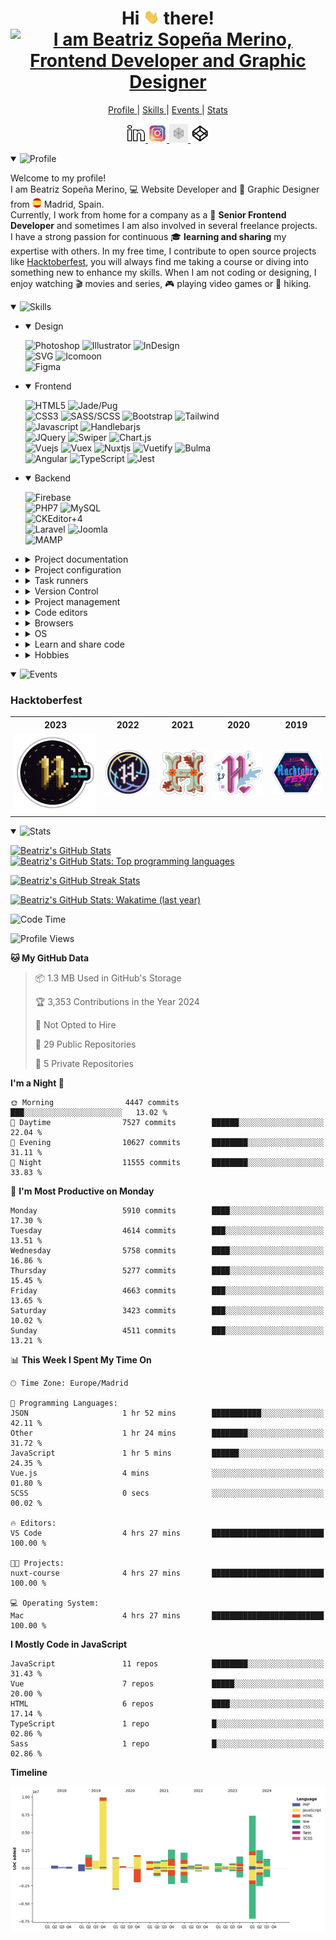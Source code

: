 <div align="center">
	<h1>
		<span>
			Hi <img src="./README/images/icons/hello-giphy.webp" width="25"> there!
		</span>
		<br>
		<span>
			<a href="https://git.io/typing-svg">
				<img src="https://readme-typing-svg.demolab.com?font=Fira+Code&pause=1000&color=00ADBB&center=true&vCenter=true&random=false&width=380&height=30&lines=Welcome+to+my+GitHub+profile+🏠;👩🏻‍💻+I'm+Beatriz+Sopeña+Merino;🖥️+Frontend+Developer;🎨+Graphic+Designer;Thank+you+🎊+for+visiting+me" alt="I am Beatriz Sopeña Merino, Frontend Developer and Graphic Designer" />
			</a>
		</span>
	</h1>
</div>

<nav>
	<p align="center">
		<a href="#profile">
			Profile
		</a>
		|
		<a href="#skills">
			Skills
		</a>
		|
		<a href="#events">
			Events
		</a>
		|
		<a href="#stats">
			Stats
		</a>
	</p>
	<p align="center">
    	<a href="https://www.linkedin.com/in/beatrizsmerino/">
    		<img src="./README/images/icons/linkedin.gif" alt="Beatriz`s Linkedin" width="30"/>
    	</a>
		<a href="https://www.instagram.com/beatrizsmerino/">
    		<img src="./README/images/icons/instagram.gif" alt="Beatriz`s Instagram" width="30"/>
    	</a>
		<a href="https://codesandbox.io/u/beatrizsmerino">
    		<img src="./README/images/icons/codesandbox-white.gif" alt="Beatriz`s CodeSandbox" width="30"/>
    	</a>
		<a href="https://codepen.io/beatrizsmerino/">
    		<img src="./README/images/icons/codepen-white.gif" alt="Beatriz`s Codepen" width="30"/>
    	</a>
    </p>
</nav>

<details id="profile" open="true">
	<summary>
		<img src="https://readme-typing-svg.demolab.com?font=Fira+Code&size=22&weight=600&pause=1000&color=00ADBB&vCenter=true&repeat=false&random=false&width=250&height=26&lines=👩‍💻_Profile" alt="Profile" />
	</summary>
	<div>
		<div>
			<p>
				Welcome to my profile!
				<br>
				I am Beatriz Sopeña Merino, 💻 Website Developer and 🎨 Graphic Designer from <img src="./README/images/icons/flag-es.svg" alt="Spain" width="15"> Madrid, Spain.
				<br>
				Currently, I work from home for a company as a 💼 <strong>Senior Frontend Developer</strong> and sometimes I am also involved in several freelance projects.
				<br>
				I have a strong passion for continuous 🎓 <strong>learning and sharing</strong> my expertise with others. In my free time, I contribute to open source projects like <a href="https://hacktoberfest.digitalocean.com/">Hacktoberfest</a>, you will always find me taking a course or diving into something new to enhance my skills. When I am not coding or designing, I enjoy watching 🎬 movies and series, 🎮 playing video games or 🥾 hiking.
			</p>
		</div>
	</div>
</details>

<details id="skills" open="true">
	<summary>
		<img src="https://readme-typing-svg.demolab.com?font=Fira+Code&size=22&weight=600&pause=1000&color=00ADBB&vCenter=true&repeat=false&random=false&width=250&height=26&lines=💼_Skills" alt="Skills" />
	</summary>
	<div>
		<ul>
			<li>
				<details id="design" open="true">
					<summary>
						Design
					</summary>
					<p>
						<img src="https://img.shields.io/badge/-Photoshop-31A8FF?style=for-the-badge&logo=Adobe-Photoshop&logoColor=FFFFFF" alt="Photoshop" />
						<img src="https://img.shields.io/badge/-Illustrator-FF9A00?style=for-the-badge&logo=Adobe-Illustrator&logoColor=FFFFFF" alt="Illustrator" />
						<img src="https://img.shields.io/badge/-InDesign-EE3D8F?style=for-the-badge&logo=Adobe-InDesign&logoColor=FFFFFF" alt="InDesign" />
						<br>
						<img src="https://img.shields.io/badge/-SVG-F6AB3A?style=for-the-badge&logo=svg&logoColor=000000" alt="SVG" />
						<img src="https://img.shields.io/badge/-Icomoon-825794?&style=for-the-badge&logo=Icomoon&logoColor=FFFFFF" alt="Icomoon" />
						<br>
						<img src="https://img.shields.io/badge/-Figma-F24E1D?&style=for-the-badge&logo=Figma&logoColor=FFFFFF" alt="Figma" />
					</p>
				</details>
			</li>
			<li>
				<details id="frontend" open="true">
					<summary>
						Frontend
					</summary>
					<p>
						<img src="https://img.shields.io/badge/-HTML5-E34F26?style=for-the-badge&logo=html5&logoColor=FFFFFF" alt="HTML5" />
						<img src="https://img.shields.io/badge/-JADE/PUG-A86454?style=for-the-badge&logo=Pug&logoColor=FFFFFF" alt="Jade/Pug" />
						<br>
						<img src="https://img.shields.io/badge/-Css3-2173F6?style=for-the-badge&logo=css3&logoColor=FFFFFF" alt="CSS3" />
						<img src="https://img.shields.io/badge/-SASS/SCSS-CC6699?style=for-the-badge&logo=sass&logoColor=FFFFFF" alt="SASS/SCSS" />
						<img src="https://img.shields.io/badge/-Bootstrap-7952B3?style=for-the-badge&logo=Bootstrap&logoColor=FFFFFF" alt="Bootstrap" />
						<img src="https://img.shields.io/badge/-Tailwind-06B6D4?style=for-the-badge&logo=tailwindcss&logoColor=FFFFFF" alt="Tailwind" />
						<br>
						<img src="https://img.shields.io/badge/-Javascript-F7DF1E?style=for-the-badge&logo=javascript&logoColor=000000" alt="Javascript" />
						<img src="https://img.shields.io/badge/-Handlebars.js-F0772B?style=for-the-badge&logo=Handlebars.js&logoColor=FFFFFF" alt="Handlebarjs" />
						<br>
						<img src="https://img.shields.io/badge/-JQuery-183353?style=for-the-badge&logo=JQuery&logoColor=FFFFFF" alt="JQuery" />
						<img src="https://img.shields.io/badge/-Swiper-6332F6?style=for-the-badge&logo=Swiper&logoColor=FFFFFF" alt="Swiper" />
						<img src="https://img.shields.io/badge/-Chart.js-FF6384?style=for-the-badge&logo=Chart.js&logoColor=FFFFFF" alt="Chart.js" />
						<br>
						<img src="https://img.shields.io/badge/-Vue-3FB280?style=for-the-badge&logo=Vue.js&logoColor=FFFFFF" alt="Vuejs" />
						<img src="https://img.shields.io/badge/-Vuex-3FB280?style=for-the-badge&logo=Vuex&logoColor=FFFFFF" alt="Vuex" />
						<img src="https://img.shields.io/badge/-Nuxt-00DC82?style=for-the-badge&logo=Nuxt.js&logoColor=FFFFFF" alt="Nuxtjs" />
						<img src="https://img.shields.io/badge/-Vuetify-1867C0?style=for-the-badge&logo=Vuetify&logoColor=FFFFFF" alt="Vuetify" />
						<img src="https://img.shields.io/badge/-Bulma-00D1B2?style=for-the-badge&logo=Bulma&logoColor=FFFFFF" alt="Bulma" />
						<br>
						<img src="https://img.shields.io/badge/-Angular-E23237?style=for-the-badge&logo=angular&logoColor=FFFFFF" alt="Angular" />
						<img src="https://img.shields.io/badge/-TypeScript-3178C6?style=for-the-badge&logo=TypeScript&logoColor=FFFFFF" alt="TypeScript" />
						<img src="https://img.shields.io/badge/-Jest-C21325?style=for-the-badge&logo=Jest&logoColor=FFFFFF" alt="Jest" />
					</p>
				</details>
			</li>
			<li>
				<details id="backend" open="true">
					<summary>
						Backend
					</summary>
					<p>
						<img src="https://img.shields.io/badge/-Firebase-FFCA28?style=for-the-badge&logo=firebase&logoColor=333333" alt="Firebase" />
						<br>
						<img src="https://img.shields.io/badge/-PHP7-5F82BB?style=for-the-badge&logo=PHP&logoColor=FFFFFF" alt="PHP7" />
						<img src="https://img.shields.io/badge/-MySQL-F29111?style=for-the-badge&logo=MySQL&logoColor=FFFFFF" alt="MySQL" />
						<br>
						<img src="https://img.shields.io/badge/-CKEditor 4-0287D0?style=for-the-badge&logo=CKEditor+4&logoColor=FFFFFF" alt="CKEditor+4" />
						<br>
						<img src="https://img.shields.io/badge/-Laravel-FF2D20?style=for-the-badge&logo=Laravel&logoColor=FFFFFF" alt="Laravel" />
						<img src="https://img.shields.io/badge/-Joomla-2E739E?style=for-the-badge&logo=Joomla&logoColor=FFFFFF" alt="Joomla" />
						<br>
						<img src="https://img.shields.io/badge/-Mamp-707072?style=for-the-badge&logo=MAMP&logoColor=FFFFFF" alt="MAMP" />
					</p>
				</details>
			</li>
			<li>
				<details id="project-documentation">
					<summary>
						Project documentation
					</summary>
					<p>
						<img src="https://img.shields.io/badge/-Markdown-000000?style=for-the-badge&logo=Markdown&logoColor=FFFFFF" alt="Markdown" />
						<img src="https://img.shields.io/badge/-JSDoc-006FBB?style=for-the-badge&logoColor=FFFFFF" alt="JSDoc" />
					</p>
				</details>
			</li>
			<li>
				<details id="project-configuration">
					<summary>
						Project configuration
					</summary>
					<p>
						<img src="https://img.shields.io/badge/-Prettier-1A2B34?style=for-the-badge&logo=prettier&logoColor=FFFFFF" alt="Prettier" />
						<img src="https://img.shields.io/badge/-EditorConfig-333333?style=for-the-badge&logo=EditorConfig&logoColor=FEFEFE" alt="EditorConfig" />
						<br>
						<img src="https://img.shields.io/badge/-ESLint-4B32C3?style=for-the-badge&logo=eslint&logoColor=FFFFFF" alt="ESLint" />
						<img src="https://img.shields.io/badge/-babel-F9DC3E?style=for-the-badge&logo=babel&logoColor=000000" alt="Babel" />
						<img src="https://img.shields.io/badge/-stylelint-263238?style=for-the-badge&logo=stylelint&logoColor=FFFFFF" alt="Stylelint" />
						<br>
						<img src="https://img.shields.io/badge/-Webpack-8DD6F9?style=for-the-badge&logo=Webpack&logoColor=333333" alt="Webpack" />
					</p>
				</details>
			</li>
			<li>
				<details id="task-runners">
					<summary>
						Task runners
					</summary>
					<p>
						<img src="https://img.shields.io/badge/-NPM-CB3837?style=for-the-badge&logo=npm&logoColor=FFFFFF" alt="NPM" />
						<img src="https://img.shields.io/badge/-Homebrew-FBB040?style=for-the-badge&logo=Homebrew&logoColor=333333" alt="Homebrew" />
						<br>
						<img src="https://img.shields.io/badge/Bash-3D4648?style=for-the-badge&logo=gnu-bash&logoColor=FFFFFF" alt="Bash" />
						<img src="https://img.shields.io/badge/PowerShell-5391FE?style=for-the-badge&logo=PowerShell&logoColor=FFFFFF" alt="PowerShell" />
						<br>
						<img src="https://img.shields.io/badge/-Nodejs-43853d?style=for-the-badge&logo=Node.js&logoColor=FFFFFF" alt="Nodejs" />
						<img src="https://img.shields.io/badge/-Gulp-D34A47?style=for-the-badge&logo=gulp&logoColor=FFFFFF" alt="Gulp" />
						<img src="https://img.shields.io/badge/-Prepros-00AACD?style=for-the-badge&logoColor=FFFFFF" alt="Prepros" />
					</p>
				</details>
			</li>
			<li>
				<details id="version-control">
					<summary>
						Version Control
					</summary>
					<p>
						<img src="https://img.shields.io/badge/-Git-F14E32?style=for-the-badge&logo=git&logoColor=FFFFFF" alt="GIT" />
						<img src="https://img.shields.io/badge/-Git Flow-0288A6?style=for-the-badge&logo=git&logoColor=FFFFFF" alt="Git Flow" />
						<br>
						<img src="https://img.shields.io/badge/-Conventional Commits-FE5196?style=for-the-badge&logo=Conventional+Commits&logoColor=FEFEFE" alt="Conventional Commits" />
						<br>
						<img src="https://img.shields.io/badge/-SourceTree-0047B3?style=for-the-badge&logo=Atlassian&logoColor=FFFFFF" alt="SourceTree" />
					</p>
				</details>
			</li>
			<li>
				<details id="project-management">
					<summary>
						Project management
					</summary>
					<p>
						<img src="https://img.shields.io/badge/-Microsoft Teams-6264A7?style=for-the-badge&logo=microsoftteams&logoColor=FFFFFF" alt="Microsoft Teams" />
						<img src="https://img.shields.io/badge/-Skype-00AFF0?style=for-the-badge&logo=Skype&logoColor=FFFFFF" alt="Skype" />
						<br>
						<img src="https://img.shields.io/badge/-Discord-5865F2?style=for-the-badge&logo=discord&logoColor=FFFFFF" alt="Discord" />
						<img src="https://img.shields.io/badge/-Slack-4A154B?style=for-the-badge&logo=Slack&logoColor=FFFFFF" alt="Slack" />
						<br>
						<img src="https://img.shields.io/badge/-Jira-0052CC?style=for-the-badge&logo=Jira&logoColor=FFFFFF" alt="Jira" />
						<img src="https://img.shields.io/badge/-Monday-D80764?style=for-the-badge&logoColor=FFFFFF" alt="Monday" />
						<img src="https://img.shields.io/badge/-Trello-2D70C1?style=for-the-badge&logo=Trello&logoColor=FFFFFF" alt="Trello" />
						<img src="https://img.shields.io/badge/-Excel-217346?style=for-the-badge&logo=MicrosoftExcel&logoColor=FFFFFF" alt="Excel" />
						<br>
						<img src="https://img.shields.io/badge/-Hootsuite-143059?style=for-the-badge&logo=Hootsuite&logoColor=FFFFFF" alt="Hootsuite" />
					</p>
				</details>
			</li>
			<li>
				<details id="code-editors">
					<summary>
						Code editors
					</summary>
					<p>
						<img src="https://img.shields.io/badge/-Visual Studio Code-005BA4?style=for-the-badge&logo=Visual+Studio+Code&logoColor=FFFFFF" alt="Visual Studio Code" />
						<img src="https://img.shields.io/badge/-PhpStorm-7A59F7?style=for-the-badge&logo=JetBrains&logoColor=FFFFFF" alt="PhpStorm" />
						<br>
						<img src="https://img.shields.io/badge/-Atom-5CB4AF?style=for-the-badge&logo=Atom&logoColor=FFFFFF" alt="Atom" />
						<img src="https://img.shields.io/badge/-Netbeans-1B6AC6?style=for-the-badge&logo=ApacheNetBeansIDE&logoColor=FFFFFF" alt="Netbeans" />
						<br>
						<img src="https://img.shields.io/badge/-Sublime Text-222222?style=for-the-badge&logo=Sublime+Text&logoColor=FF9800" alt="Sublime Text" />
						<img src="https://img.shields.io/badge/-EditPlus-F95635?style=for-the-badge&logoColor=FFFFFF" alt="EditPlus" />
					</p>
				</details>
			</li>
			<li>
				<details id="browsers">
					<summary>
						Browsers
					</summary>
					<p>
						<img src="https://img.shields.io/badge/-Internet Explorer-0076D6?style=for-the-badge&logo=InternetExplorer&logoColor=FFFFFF" alt="Internet Explorer" />
						<img src="https://img.shields.io/badge/-Microsoft Edge-0078D7?style=for-the-badge&logo=MicrosoftEdge&logoColor=FFFFFF" alt="Microsoft Edge" />
						<br>
						<img src="https://img.shields.io/badge/-Google Chrome-4285F4?style=for-the-badge&logo=GoogleChrome&logoColor=FFFFFF" alt="Google Chrome" />
						<img src="https://img.shields.io/badge/-Firefox Browser-FF7139?style=for-the-badge&logo=FirefoxBrowser&logoColor=FFFFFF" alt="Firefox Browser" />
						<br>
						<img src="https://img.shields.io/badge/-Opera-FF1B2D?style=for-the-badge&logo=Opera&logoColor=FFFFFF" alt="Opera" />
						<img src="https://img.shields.io/badge/-Safari-000000?style=for-the-badge&logo=Safari&logoColor=FFFFFF" alt="Safari" />
					</p>
				</details>
			</li>
			<li>
				<details id="operating-system">
					<summary>
						OS
					</summary>
					<p>
						<img src="https://img.shields.io/badge/-Windows-0078D6?style=for-the-badge&logo=Windows&logoColor=FFFFFF" alt="Windows" />
						<img src="https://img.shields.io/badge/-Mac-999999?style=for-the-badge&logo=apple&logoColor=FFFFFF" alt="Apple" />
						<br>
						<img src="https://img.shields.io/badge/-VirtualBox-183A61?style=for-the-badge&logo=virtualbox&logoColor=FFFFFF" alt="VirtualBox" />
					</p>
				</details>
			</li>
			<li>
				<details id="learn-share-code">
					<summary>
						Learn and share code
					</summary>
					<p>
						<a href="https://github.com/beatrizsmerino">
							<img src="https://img.shields.io/badge/-Github-181717?style=for-the-badge&logo=Github&logoColor=FFFFFF" alt="Github" />
						</a>
						<img src="https://img.shields.io/badge/-Dependabot-025E8C?style=for-the-badge&logo=Dependabot&logoColor=FFFFFF" alt="Dependabot" />
						<br>
						<a href="https://codepen.io/beatrizsmerino/">
							<img src="https://img.shields.io/badge/-Codepen-47cf73?&style=for-the-badge&logo=Codepen&logoColor=FFFFFF" alt="CodePen" />
						</a>
						<a href="https://codesandbox.io/u/beatrizsmerino">
							<img src="https://img.shields.io/badge/-CodeSandBox-204056?style=for-the-badge&logo=CodeSandBox&logoColor=FFFFFF" alt="CodeSandBox" />
						</a>
						<br>
						<img src="https://img.shields.io/badge/-Udemy-EC5252?&style=for-the-badge&logo=Udemy&logoColor=FFFFFF" alt="Udemy" />
						<a href="https://stackoverflow.com/users/10855837/beatrizsmerino">
							<img src="https://img.shields.io/badge/-Stack Overflow-FE7A16?style=for-the-badge&logo=Stackoverflow&logoColor=FFFFFF" alt="Stack Overflow" />
						</a>
					</p>
				</details>
			</li>
			<li>
				<details id="hobbies">
					<summary>
						Hobbies
					</summary>
					<p>
						<img src="https://img.shields.io/badge/-Spotify-000000?&style=for-the-badge&message=Spotify&color=222222&logo=Spotify&logoColor=1ED760" alt="Spotify" />
						<img src="https://img.shields.io/badge/-YouTube-FF0000?&style=for-the-badge&logo=YouTube&logoColor=FFFFFF" alt="YouTube" />
						<br>
						<img src="https://img.shields.io/badge/-Netflix-E50914?&style=for-the-badge&logo=netflix&logoColor=FFFFFF" alt="Netflix" />
						<img src="https://img.shields.io/badge/-HBO-000000?&style=for-the-badge&logo=HBO&logoColor=FFFFFF" alt="HBO" />
						<img src="https://img.shields.io/badge/-DisneyPlus-214396?&style=for-the-badge&logo=Disney&logoColor=FFFFFF" alt="Disney Plus" />
						<img src="https://img.shields.io/badge/-Amazon Prime Video-0F79AF?&style=for-the-badge&logo=Amazon&?logoWidth=40&logoColor=FFFFFF" alt="Amazon Prime Video" />
						<br>
						<img src="https://img.shields.io/badge/-Playstation-003791?&style=for-the-badge&logo=Playstation&logoColor=FFFFFF" alt="Playstation" />
						<img src="https://img.shields.io/badge/-Nintendo-8F8F8F?&style=for-the-badge&logo=nintendo&logoColor=FFFFFF" alt="Nintendo" />
						<br>
						<img src="https://img.shields.io/badge/-Fitbit-00B0B9?&style=for-the-badge&logo=Fitbit&logoColor=FFFFFF" alt="Fitbit" />
					</p>
				</details>
			</li>
		</ul>
	</div>
</details>

<details id="events" open="true">
	<summary>
		<img src="https://readme-typing-svg.demolab.com?font=Fira+Code&size=22&weight=600&pause=1000&color=00ADBB&vCenter=true&repeat=false&random=false&width=250&height=26&lines=🗓️_Events" alt="Events" />
	</summary>
	<div>
		<h3>
			Hacktoberfest
		</h3>
		<table>
			<tr>
				<th>2023</th>
				<th>2022</th>
				<th>2021</th>
				<th>2020</th>
				<th>2019</th>
			</tr>
			<tr>
				<td>
					<a href="./README/images/hacktoberfest/original/hacktoberfest-2023.svg">
						<img src="./README/images/hacktoberfest/edit/hacktoberfest-2023.svg" alt="Hacktoberfest 2023"/>
					</a>
				</td>
				<td>
					<a href="./README/images/hacktoberfest/original/hacktoberfest-2022.png">
						<img src="./README/images/hacktoberfest/edit/hacktoberfest-2022.png" alt="Hacktoberfest 2022"/>
					</a>
				</td>
				<td>
					<a href="./README/images/hacktoberfest/original/hacktoberfest-2021.png">
						<img src="./README/images/hacktoberfest/edit/hacktoberfest-2021.png" alt="Hacktoberfest 2021"/>
					</a>
				</td>
				<td>
					<a href="./README/images/hacktoberfest/original/hacktoberfest-2020.png">
						<img src="./README/images/hacktoberfest/edit/hacktoberfest-2020.png" alt="Hacktoberfest 2020"/>
					</a>
				</td>
				<td>
					<a href="./README/images/hacktoberfest/original/hacktoberfest-2019.png">
	  					<img src="./README/images/hacktoberfest/edit/hacktoberfest-2019.png" alt="Hacktoberfest 2019"/>
					</a>
				</td>
			</tr>
		</table>
	</div>
</details>

<details id="stats" open="true">
	<summary>
		<img src="https://readme-typing-svg.demolab.com?font=Fira+Code&size=22&weight=600&pause=1000&color=00ADBB&vCenter=true&repeat=false&random=false&width=250&height=26&lines=📊_Stats" alt="Stats" />
	</summary>
	<div>
		<p>
			<a href="https://github-readme-stats.vercel.app/api?username=beatrizsmerino&count_private=true&show=reviews,discussions_started,discussions_answered,prs_merged,prs_merged_percentage&theme=vue-dark&show_icons=true">
				<img src="https://github-readme-stats.vercel.app/api?username=beatrizsmerino&count_private=true&show=reviews,discussions_started,discussions_answered,prs_merged,prs_merged_percentage&theme=vue-dark&show_icons=true"
					alt="Beatriz's GitHub Stats"/>
			</a>
			<a href="https://github-readme-stats.vercel.app/api/top-langs/?username=beatrizsmerino&layout=compact&langs_count=10&theme=vue-dark">
				<img src="https://github-readme-stats.vercel.app/api/top-langs/?username=beatrizsmerino&layout=compact&langs_count=10&theme=vue-dark"
					alt="Beatriz's GitHub Stats: Top programming languages"/>
			</a>
    	</p>
		<p>
		    <a href="https://streak-stats.demolab.com?user=beatrizsmerino&theme=vue-dark&sideNums=white&currStreakNum=white&fire=white&dates=ffffff80">
    			<img src="https://streak-stats.demolab.com?user=beatrizsmerino&theme=vue-dark&sideNums=white&currStreakNum=white&fire=aac8e4&dates=aac8e4"
    				alt="Beatriz's GitHub Streak Stats"/>
    		</a>
		</p>
    	<p>
    		<a href="https://wakatime.com/@beatrizsmerino">
    			<img src="https://github-readme-stats.vercel.app/api/wakatime?username=beatrizsmerino&layout=compact&theme=vue-dark"
    				alt="Beatriz's GitHub Stats: Wakatime (last year)"/>
    		</a>
    	</p>
    </div>
</details>

<!--START_SECTION:waka-->
![Code Time](http://img.shields.io/badge/Code%20Time-1%2C224%20hrs%2026%20mins-blue)

![Profile Views](http://img.shields.io/badge/Profile%20Views-124-blue)

**🐱 My GitHub Data** 

> 📦 1.3 MB Used in GitHub's Storage 
 > 
> 🏆 3,353 Contributions in the Year 2024
 > 
> 🚫 Not Opted to Hire
 > 
> 📜 29 Public Repositories 
 > 
> 🔑 5 Private Repositories 
 > 
**I'm a Night 🦉** 

```text
🌞 Morning                4447 commits        ███░░░░░░░░░░░░░░░░░░░░░░   13.02 % 
🌆 Daytime                7527 commits        ██████░░░░░░░░░░░░░░░░░░░   22.04 % 
🌃 Evening                10627 commits       ████████░░░░░░░░░░░░░░░░░   31.11 % 
🌙 Night                  11555 commits       ████████░░░░░░░░░░░░░░░░░   33.83 % 
```
📅 **I'm Most Productive on Monday** 

```text
Monday                   5910 commits        ████░░░░░░░░░░░░░░░░░░░░░   17.30 % 
Tuesday                  4614 commits        ███░░░░░░░░░░░░░░░░░░░░░░   13.51 % 
Wednesday                5758 commits        ████░░░░░░░░░░░░░░░░░░░░░   16.86 % 
Thursday                 5277 commits        ████░░░░░░░░░░░░░░░░░░░░░   15.45 % 
Friday                   4663 commits        ███░░░░░░░░░░░░░░░░░░░░░░   13.65 % 
Saturday                 3423 commits        ███░░░░░░░░░░░░░░░░░░░░░░   10.02 % 
Sunday                   4511 commits        ███░░░░░░░░░░░░░░░░░░░░░░   13.21 % 
```


📊 **This Week I Spent My Time On** 

```text
🕑︎ Time Zone: Europe/Madrid

💬 Programming Languages: 
JSON                     1 hr 52 mins        ███████████░░░░░░░░░░░░░░   42.11 % 
Other                    1 hr 24 mins        ████████░░░░░░░░░░░░░░░░░   31.72 % 
JavaScript               1 hr 5 mins         ██████░░░░░░░░░░░░░░░░░░░   24.35 % 
Vue.js                   4 mins              ░░░░░░░░░░░░░░░░░░░░░░░░░   01.80 % 
SCSS                     0 secs              ░░░░░░░░░░░░░░░░░░░░░░░░░   00.02 % 

🔥 Editors: 
VS Code                  4 hrs 27 mins       █████████████████████████   100.00 % 

🐱‍💻 Projects: 
nuxt-course              4 hrs 27 mins       █████████████████████████   100.00 % 

💻 Operating System: 
Mac                      4 hrs 27 mins       █████████████████████████   100.00 % 
```

**I Mostly Code in JavaScript** 

```text
JavaScript               11 repos            ████████░░░░░░░░░░░░░░░░░   31.43 % 
Vue                      7 repos             █████░░░░░░░░░░░░░░░░░░░░   20.00 % 
HTML                     6 repos             ████░░░░░░░░░░░░░░░░░░░░░   17.14 % 
TypeScript               1 repo              █░░░░░░░░░░░░░░░░░░░░░░░░   02.86 % 
Sass                     1 repo              █░░░░░░░░░░░░░░░░░░░░░░░░   02.86 % 
```



**Timeline**

![Lines of Code chart](https://raw.githubusercontent.com/beatrizsmerino/beatrizsmerino/master/assets/bar_graph.png)


<!--END_SECTION:waka-->
